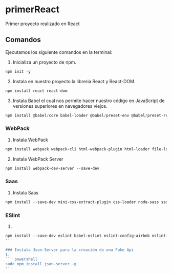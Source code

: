 # primerReact
Primer proyecto realizado en React

## Comandos
Ejecutamos los siguiente comandos en la terminal:

1. Inicializa un proyecto de npm.
``` powershell
npm init -y
```

2. Instala en nuestro proyecto la libreria React y React-DOM.
``` powershell
npm install react react-dom
```

3. Instala Babel el cual nos permite hacer nuestro código en JavaScript de versiones superiores en navegadores viejos.
``` powershell
npm install @babel/core babel-loader @babel/preset-env @babel/preset-react --save -dev
```

### WebPack
1. Instala WebPack
``` powershell
npm install webpack webpack-cli html-webpack-plugin html-loader file-loader --save-dev
```

2. Instala WebPack Server
``` powershell
npm install webpack-dev-server --save-dev
```

### Saas
1. Instala Saas
``` powershell
npm install --save-dev mini-css-extract-plugin css-loader node-sass sass-loader
```

### ESlint
1.
``` powershell
npm install --save-dev eslint babel-eslint eslint-config-airbnb eslint-plugin-import eslint-plugin-react eslint-plugin-jsx-a11y
'''

### Instala Json-Server para la creación de una Fake Api
1.
``` powershell
sudo npm install json-server -g
'''


